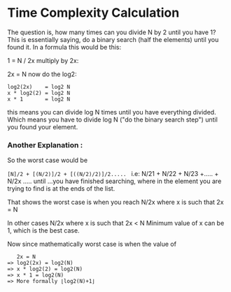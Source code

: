 # Time Complexity Calculation
The question is, how many times can you divide N by 2 until you have 1? This is essentially saying, do a binary search (half the elements) until you found it. In a formula this would be this:

1 = N / 2x
multiply by 2x:

2x = N
now do the log2:

    log2(2x)    = log2 N
    x * log2(2) = log2 N
    x * 1       = log2 N
this means you can divide log N times until you have everything divided. Which means you have to divide log N ("do the binary search step") until you found your element.


### Another Explanation :
So the worst case would be

`[N]/2 + [(N/2)]/2 + [((N/2)/2)]/2..... `
i.e: 
N/21 + N/22 + N/23 +..... + N/2x …..
until …you have finished searching, where in the element you are trying to find is at the ends of the list.

That shows the worst case is when you reach N/2x where x is such that 2x = N

In other cases N/2x where x is such that 2x < N Minimum value of x can be 1, which is the best case.

Now since mathematically worst case is when the value of

       2x = N 
    => log2(2x) = log2(N) 
    => x * log2(2) = log2(N) 
    => x * 1 = log2(N) 
    => More formally ⌊log2(N)+1⌋